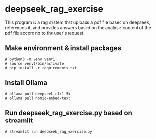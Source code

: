 # deepseek_rag_exercise

This program is a rag system that uploads a pdf file based on deepseek, references it, and provides answers based on the analysis content of the pdf file according to the user's request.

## Make environment & install packages

<pre><code># python3 -m venv venv1
# source venv1/bin/activate
# pip install -r requirements.txt
</code></pre>

## Install Ollama

<pre><code># ollama pull deepseek-r1:1.5b
# ollama pull nomic-embed-text
</code></pre>

## Run deepseek_rag_exercise.py based on streamlit

<pre><code># streamlit run deepseek_rag_exercise.py
</code></pre>
